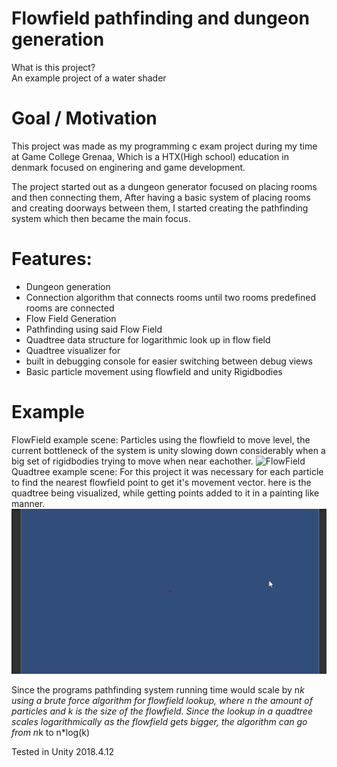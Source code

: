# Flowfield pathfinding and dungeon generation
What is this project? \
An example project of a water shader

# Goal / Motivation
This project was made as my programming c exam project during my time at Game College Grenaa, Which is a HTX(High school) education in denmark focused on enginering and game development.

The project started out as a dungeon generator focused on placing rooms and then connecting them, After having a basic system of placing rooms and creating doorways between them, I started creating the pathfinding system which then became the main focus.


# Features:
- Dungeon generation
- Connection algorithm that connects rooms until two rooms predefined rooms are connected
- Flow Field Generation
- Pathfinding using said Flow Field
- Quadtree data structure for logarithmic look up in flow field
- Quadtree visualizer for 
- built in debugging console for easier switching between debug views
- Basic particle movement using flowfield and unity Rigidbodies
# Example
FlowField example scene:
Particles using the flowfield to move level, the current bottleneck of the system is unity slowing down considerably when a big set of rigidbodies trying to move when near eachother.
![FlowField](https://github.com/RCDane/Flowfield-pathfinding/blob/master/Images/flowfield%20example.gif)
Quadtree example scene:
For this project it was necessary for each particle to find the nearest flowfield point to get it's movement vector. here is the quadtree being visualized, while getting points added to it in a painting like manner.
![FlowField](https://github.com/RCDane/Flowfield-pathfinding/blob/master/Images/quadtree%20example.gif)

Since the programs pathfinding system running time would scale by n*k using a brute force algorithm for flowfield lookup, where n the amount of particles and k is the size of the flowfield. Since the lookup in a quadtree scales logarithmically as the flowfield gets bigger, the algorithm can go from n*k to n*log(k)


Tested in Unity 2018.4.12

